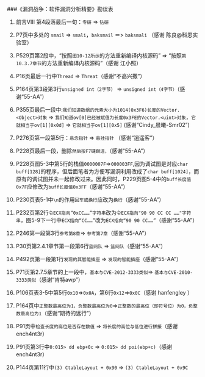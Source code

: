 ###《漏洞战争：软件漏洞分析精要》勘误表

1. 前言VIII 第4段落最后一句：`专研` => `钻研`

2. P7页中多处的 `smail` => `smali`，`baksmail` ＝> `baksmali` （感谢 陈良@科恩实验室）

3. P529页第2段中，“按照`图10-12所示`的方法重新编译内核源码” => “按照`第10.3.7章节`的方法重新编译内核源码”（感谢 江小照）

4. P16页最后一行中`Thread` => `Threat`（感谢“不高兴撒”）

5. P164页第3段第3行`unsigned int（2字节）` => `unsigned int（4字节）`（感谢“55-AA”）

6. P355页最后一段中:`我们知道数组的元素大小为1014(0x3F6)长度的Vector.<Object>对象` => `我们知道ov[0]已经被赋值为长度0x3FE的Vector.<uint>对象`，`它就相当于ov[1][0x0d]` => `它就相当于ov[1][0x5]` (感谢“Cindy_晨曦-Smr02”)

7. P276页第一段第5行：`悬念指针` => `悬挂指针` （感谢“逍遥客”）
8. P228页最后一段，删除`然后按F7键跟进，`（感谢“55-AA”）

9. P228页图5-3中第5行的栈值`0000007F`=>`000003FF`,因为调试图是对应`char buff[128]`的程序，但后面笔者为方便写漏洞利用改成了`char buff[1024]`，而原有的调试图并未一起修改过来。因此同时，P229页图5-4中的`buff长度值0x7F`应修改为`buff长度值0x3FF`（感谢“55-AA”）

10. P230页表5-1中`\n`的作用`回车或换行`应改为`换行`（感谢“55-AA”）

11. P232页第2行`令ECX指向“0xCC……”字符串`改为`令ECX指向"90 90 CC CC ……"字符串`，图5-9下一行中`ECX指向“CC……”`改为`ECX指向“90 90 CC……”`（感谢“55-AA”）

12. P246第一段第3行`参考第8章`=> `参考第7章`（感谢“55-AA”）

13. P30页第2.4.1章节第一段第6行`蓝网队` => `篮网队`（感谢“55-AA”）

14. P492页第一段第1行`发现的其智能插座` => `发现的智能插座`（感谢“55-AA”）

15. P71页第2.7.5章节的上一段中，`基本与CVE-2012-3333类似`=> `基本与CVE-2010-3333类似`（感谢“肯特awp”）
 
16. P106页表3-5中第5行`0x10`=>`0x0A`，第6行`0x12`=>`0x0C`（感谢 hanfengley ）

17. P164页中`正整数最高位为1，负整数最高位为0`=>`正整数的最高位（即符号位）为0，负整数最高位为1`（感谢“期待的远行”）

18. P91页中`检查长度的高位是否存在数值` => `将长度的高位与低位进行拼接`（感谢 ench4nt3r）

19. P91页第3行中`0:015> dd ebp+0c` => `0:015> dd poi(ebp+c)`（感谢 ench4nt3r）

20. P144页第11行中`(3) CtableLayout + 0x90` => `(3) CtableLayout + 0x9C`
